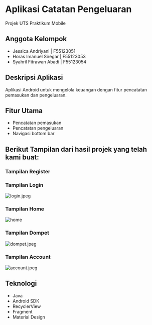 # Aplikasi Catatan Pengeluaran

Projek UTS Praktikum Mobile

## Anggota Kelompok
- Jessica Andriyani | F55123051
- Horas Imanuel Siregar | F55123053
- Syahril Fitrawan Abadi | F55123054

## Deskripsi Aplikasi
Aplikasi Android untuk mengelola keuangan dengan fitur pencatatan pemasukan dan pengeluaran.

## Fitur Utama
- Pencatatan pemasukan
- Pencatatan pengeluaran
- Navigasi bottom bar

## Berikut Tampilan dari hasil projek yang telah kami buat:

### Tampilan Register


### Tampilan Login
![login.jpeg](app/sampledata/login.jpeg)

### Tampilan Home
![home](app/sampledata/home.jpeg)

### Tampilan Dompet
![dompet.jpeg](app/sampledata/dompet.jpeg)

### Tampilan Account
![account.jpeg](app/sampledata/account.jpeg)

## Teknologi
- Java
- Android SDK
- RecyclerView
- Fragment
- Material Design
